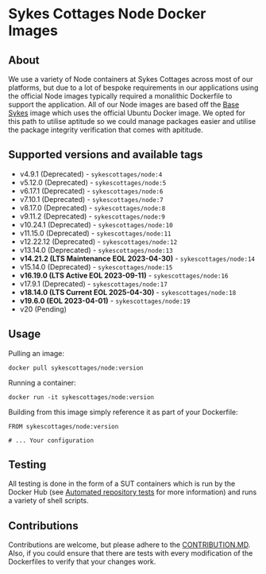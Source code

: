 # Sykes Cottages Node Docker Images

## About

We use a variety of Node containers at Sykes Cottages across most of our platforms, but due to a lot of bespoke requirements in our applications using the official Node images typically required a monalithic Dockerfile to support the application.
All of our Node images are based off the [Base Sykes](https://github.com/SykesCottages/docker-base) image which uses the official Ubuntu Docker image.
We opted for this path to utilise aptitude so we could manage packages easier and utilise the package integrity verification that comes with apititude.

## Supported versions and available tags

- v4.9.1 (Deprecated) - `sykescottages/node:4`
- v5.12.0 (Deprecated) - `sykescottages/node:5`
- v6.17.1 (Deprecated) - `sykescottages/node:6`
- v7.10.1 (Deprecated) - `sykescottages/node:7`
- v8.17.0 (Deprecated) - `sykescottages/node:8`
- v9.11.2 (Deprecated) - `sykescottages/node:9`
- v10.24.1 (Deprecated) - `sykescottages/node:10`
- v11.15.0 (Deprecated) - `sykescottages/node:11`
- v12.22.12 (Deprecated) - `sykescottages/node:12`
- v13.14.0 (Deprecated) - `sykescottages/node:13`
- **v14.21.2 (LTS Maintenance EOL 2023-04-30)** - `sykescottages/node:14`
- v15.14.0 (Deprecated) - `sykescottages/node:15`
- **v16.19.0 (LTS Active EOL 2023-09-11)** - `sykescottages/node:16`
- v17.9.1 (Deprecated) - `sykescottages/node:17`
- **v18.14.0 (LTS Current EOL 2025-04-30)** - `sykescottages/node:18`
- **v19.6.0 (EOL 2023-04-01)** - `sykescottages/node:19`
- v20 (Pending)

## Usage

Pulling an image:
```
docker pull sykescottages/node:version
```

Running a container:
```
docker run -it sykescottages/node:version
```

Building from this image simply reference it as part of your Dockerfile:

```
FROM sykescottages/node:version

# ... Your configuration
```

## Testing

All testing is done in the form of a SUT containers which is run by the Docker Hub (see [Automated repository tests](https://docs.docker.com/docker-hub/builds/automated-testing/) for more information) and runs a variety of shell scripts.

## Contributions

Contributions are welcome, but please adhere to the [CONTRIBUTION.MD](https://github.com/SykesCottages/docker-node/blob/master/CONTRIBUTION.MD). Also, if you could ensure that there are tests with every modification of the Dockerfiles to verify that your changes work.
